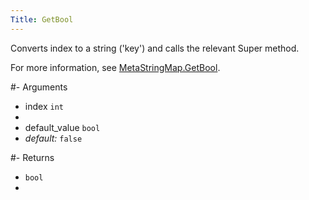```yaml
---
Title: GetBool
---
```


Converts index to a string ('key') and calls the relevant Super method.

For more information, see [MetaStringMap.GetBool](#content-metastringmap-methods-getbool).

#- Arguments
- index `int`
- 
- default_value `bool`
-  *default:* `false`

#- Returns
- `bool`
- 
